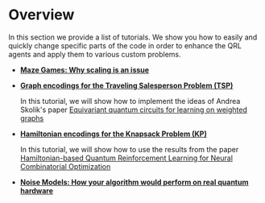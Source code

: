 # Overview

In this section we provide a list of tutorials. We show you how to easily and quickly change specific parts of the code in order to enhance the QRL agents and apply them to various custom problems. 

* **[Maze Games: Why scaling is an issue](https://fhg-iisb-mki.github.io/cleanqrl-docs/tutorials/maze/)**

* **[Graph encodings for the Traveling Salesperson Problem (TSP)](https://fhg-iisb-mki.github.io/cleanqrl-docs/tutorials/graph_encoding/)**

    In this tutorial, we will show how to implement the ideas of Andrea Skolik's paper [Equivariant quantum circuits for learning on weighted graphs](https://www.nature.com/articles/s41534-023-00710-y)

* **[Hamiltonian encodings for the Knapsack Problem (KP)](https://fhg-iisb-mki.github.io/cleanqrl-docs/tutorials/hamiltonian_encoding/)**

    In this tutorial, we will show how to use the results from the paper [Hamiltonian-based Quantum Reinforcement Learning for Neural Combinatorial Optimization](https://arxiv.org/abs/2405.07790)

* **[Noise Models: How your algorithm would perform on real quantum hardware](https://fhg-iisb-mki.github.io/cleanqrl-docs/tutorials/noise_models/)**

